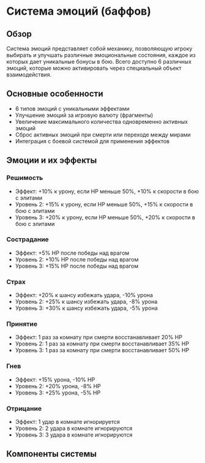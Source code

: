 # Система эмоций (баффов)

## Обзор
Система эмоций представляет собой механику, позволяющую игроку выбирать и улучшать различные эмоциональные состояния, каждое из которых дает уникальные бонусы в бою. Всего доступно 6 различных эмоций, которые можно активировать через специальный объект взаимодействия.

## Основные особенности
- 6 типов эмоций с уникальными эффектами
- Улучшение эмоций за игровую валюту (фрагменты)
- Увеличение максимального количества одновременно активных эмоций
- Сброс активных эмоций при смерти или переходе между мирами
- Интеграция с боевой системой для применения эффектов

## Эмоции и их эффекты

### Решимость
- Эффект: +10% к урону, если HP меньше 50%, +10% к скорости в бою с элитами
- Уровень 2: +15% к урону, если HP меньше 50%, +15% к скорости в бою с элитами
- Уровень 3: +20% к урону, если HP меньше 50%, +20% к скорости в бою с элитами

### Сострадание
- Эффект: +5% HP после победы над врагом
- Уровень 2: +10% HP после победы над врагом
- Уровень 3: +15% HP после победы над врагом

### Страх
- Эффект: +20% к шансу избежать удара, -10% урона
- Уровень 2: +25% к шансу избежать удара, -8% урона
- Уровень 3: +30% к шансу избежать удара, -5% урона

### Принятие
- Эффект: 1 раз за комнату при смерти восстанавливает 20% HP
- Уровень 2: 1 раз за комнату при смерти восстанавливает 35% HP
- Уровень 3: 1 раз за комнату при смерти восстанавливает 50% HP

### Гнев
- Эффект: +15% урона, -10% HP
- Уровень 2: +20% урона, -8% HP
- Уровень 3: +25% урона, -5% HP

### Отрицание
- Эффект: 1 удар в комнате игнорируется
- Уровень 2: 2 удара в комнате игнорируются
- Уровень 3: 3 удара в комнате игнорируются

## Компоненты системы

